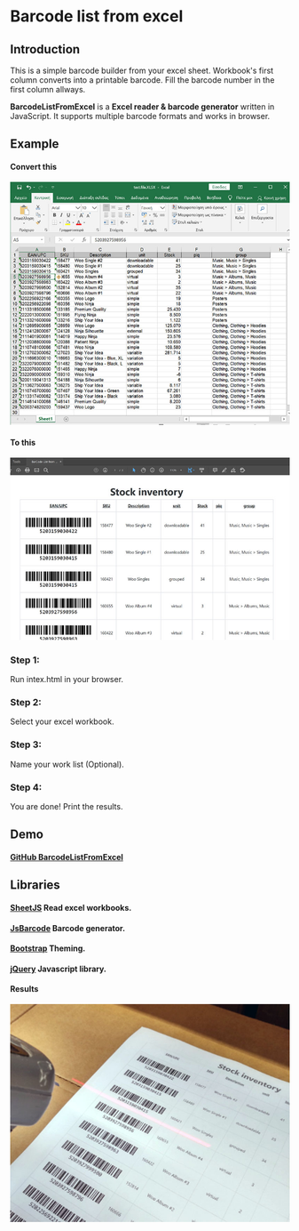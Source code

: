 # Barcode list from excel

Introduction
----
This is a simple barcode builder from your excel sheet. 
Workbook's first column converts into a printable barcode. Fill the barcode number in the first column allways.

**BarcodeListFromExcel** is a **Excel reader & barcode generator** written in JavaScript. It supports multiple barcode formats and works in browser.

Example
----
#### Convert this
![Excel sheet](/assets/images/image_1.jpg)

#### To this
![Excel sheet](/assets/images/image_4.jpg)

### Step 1:
Run intex.html in your browser.

### Step 2:
Select your excel workbook.

### Step 3:
Name your work list (Optional).

### Step 4:
You are done! Print the results.

Demo
----
#### [GitHub BarcodeListFromExcel](https://github.com/KyriakosG78/BarcodeListFromExcel)
<!-- #### [CodePen Demo](http://codepen.io/lindell/pen/eZKBdO?editors=1010) -->

Libraries
----

#### [SheetJS](https://github.com/SheetJS/sheetjs) Read excel workbooks.
#### [JsBarcode](https://github.com/lindell/JsBarcode) Barcode generator.
#### [Bootstrap](https://getbootstrap.com/) Theming.
#### [jQuery](https://jquery.com/) Javascript library.

#### Results
![Excel sheet](/assets/images/image_5.jpg)
